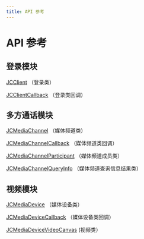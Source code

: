 ```yaml
---
title: API 参考
---
```

# API 参考

## 登录模块

[JCClient](/portal/reference/V2.1/windows/C++/html/class_j_c_client.html)
（登录类）

[JCClientCallback](/portal/reference/V2.1/windows/C++/html/class_j_c_client_callback.html)
（登录类回调）

## 多方通话模块

[JCMediaChannel](/portal/reference/V2.1/windows/C++/html/class_j_c_media_channel.html)
（媒体频道类）

[JCMediaChannelCallback](/portal/reference/V2.1/windows/C++/html/class_j_c_media_channel_callback.html)
（媒体频道类回调）

[JCMediaChannelParticipant](/portal/reference/V2.1/windows/C++/html/class_j_c_media_channel_participant.html)
（媒体频道成员类）

[JCMediaChannelQueryInfo](/portal/reference/V2.1/windows/C++/html/class_j_c_media_channel_query_info.html)
（媒体频道查询信息结果类）

## 视频模块

[JCMediaDevice](/portal/reference/V2.1/windows/C++/html/class_j_c_media_device.html)
（媒体设备类）

[JCMediaDeviceCallback](/portal/reference/V2.1/windows/C++/html/class_j_c_media_device_callback.html)
（媒体设备类回调）

[JCMediaDeviceVideoCanvas](/portal/reference/V2.1/windows/C++/html/class_j_c_media_device_video_canvas.html)
(视频类）

